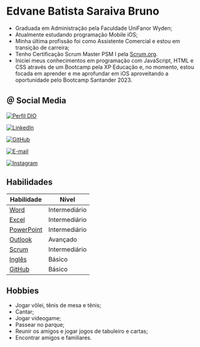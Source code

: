 
# Edvane Batista Saraiva Bruno 

- Graduada em Administração pela Faculdade UniFanor Wyden;
- Atualmente estudando programação Mobile iOS;
- Minha última profissão foi como Assistente Comercial e estou em transição de carreira;
- Tenho Certificação Scrum Master PSM I pela [Scrum.org](https://www.scrum.org/).
- Iniciei meus conhecimentos em programação com JavaScript, HTML e CSS através de um Bootcamp pela XP Educação e, no momento, estou focada em aprender e me aprofundar em iOS aproveitando a oportunidade  pelo Bootcamp Santander 2023.



## ＠ Social Media
[![Perfil DIO](https://img.shields.io/badge/-Meu%20Perfil%20%20DIO-30A3DC?style=for-the-badge)](https://web.dio.me/users/edvanne_batista?tab=skills)

[![LinkedIn](https://img.shields.io/badge/LinkedIn-000?style=for-the-badge&logo=linkedin&logoColor=0E76A8)](https://www.linkedin.com/in/edvanescrummaster/)

[![GitHub](https://img.shields.io/badge/github-%23121011.svg?style=for-the-badge&logo=github&logoColor=white)](https://github.com/EdvaneSaraiva)

[![E-mail](https://img.shields.io/badge/-Email-379?style=for-the-badge&logo=microsoft-outlook&logoColor=E94D5F)](mailto:edvanne_batista@hotmail.com)

[![Instagram](https://img.shields.io/badge/Instagram-%23E4405F.svg?style=for-the-badge&logo=Instagram&logoColor=white)](https://instagram.com/edvanesaraiva?igshid=YTQwZjQ0NmI0OA==)



## Habilidades

| Habilidade | Nível |
|-------|----------|
| [Word](https://logos-world.net/wp-content/uploads/2020/03/Microsoft-Word-Symbol.png) | Intermediário|
| [Excel](https://logodownload.org/wp-content/uploads/2020/04/excel-logo-0.png) | Intermediário |
| [PowerPoint](https://logospng.org/wp-content/uploads/microsoft-powerpoint.png) | Intermediário |
| [Outlook](https://logosmarcas.net/wp-content/uploads/2021/02/Outlook-Emblema.jpg)| Avançado | 
| [Scrum](https://i0.wp.com/www.agile611.com/wp-content/uploads/2022/06/Scrumorg-Logo_tagline-500.png?resize=640%2C240&ssl=1) | Intermediário |
| [Inglês](https://professor-de-ingles.com/wp-content/uploads/2022/05/Seu-Ingles-Sua-Marca-Logo.png) | Básico |
| [GitHub](https://logosmarcas.net/wp-content/uploads/2020/12/GitHub-Logo.png) | Básico |


## Hobbies 
- Jogar vôlei, tênis de mesa e tênis;
- Cantar;
- Jogar videogame;
- Passear no parque;
- Reunir os amigos e jogar jogos de tabuleiro e cartas;
- Encontrar amigos e familiares.

